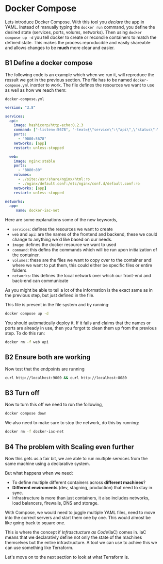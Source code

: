 # Docker Compose

Lets introduce Docker Compose. With this tool you *declare* the app in YAML. Instead of manually typing the `docker run` command, you define the desired state (services, ports, volums, networks). Then using `docker compose up -d` you tell docker to create or reconclie containers to match the defined state. This makes the process reproducible and easily shareable and allows changes to be **much** more clear and easier.

## B1 Define a docker compose

The following code is an example which when we run it, will reproduce the ressult we got in the previous section. The file has to be named `docker-compose.yml` inorder to work. The file defines the resources we want to use as well as how we reach them:

`docker-compose.yml`

```yml
version: "3.8"

services:
  api:
    image: hashicorp/http-echo:0.2.3
    command: ["-listen=:5678", "-text={\"service\":\"api\",\"status\":\"ok\"}"]
    ports:
      - "9000:5678"
    networks: [app]
    restart: unless-stopped

  web:
    image: nginx:stable
    ports:
      - "8080:80"
    volumes:
      - ./site:/usr/share/nginx/html:ro
      - ./nginx/default.conf:/etc/nginx/conf.d/default.conf:ro
    networks: [app]
    restart: unless-stopped

networks:
  app:
     name: docker-iac-net
```

Here are some explanations some of the new keywords,

- `services`: defines the resources we want to create
- `web` and `api`: are the names of the frontend and backend, these we could change to anything we´d like based on our needs.
- `image`: defines the docker resource we want to used
- `command`: this defins the commands which will be run upon initialzation of the container.
- `volumes`: these are the files we want to copy over to the container and where we want to put them, this could either be specific files or entire folders.
- `networks`: this defines the local network over which our front-end and back-end can communicate

As you might be able to tell a lot of the information is the exact same as in the previous step, but just defined in the file.

This file is present in the file system and by running:

```bash
docker compose up -d
```

You should automatically deploy it. If it fails and claims that the names or ports are already in use, then you forgot to clean them up from the previous step. To do this run:

```bash
docker rm -f web api
```

## B2 Ensure both are working

Now test that the endpoints are running

```bash
curl http://localhost:9000 && curl http://localhost:8080
```

## B3 Turn off

Now to turn this off we need to run the following,

```bash
docker compose down
```

We also need to make sure to stop the network, do this by running:

```bash
docker rm -f docker-iac-net
```

## B4 The problem with Scaling even further

Now this gets us a fair bit, we are able to run multiple services from the same machine using a declarative system.

But what happens when we need:

- To define multiple different containers across **different machines**?
- **Different enviroments** (dev, stagning, production) that need to stay in sync.
- Infrastructure is more than just containers, it also includes networks, load balancers, firewalls, DNS and storage.

With Compose, we would need to juggle multiple YAML files, need to move into the correct servers and start them one by one. This would almost be like going back to square one.

This is where the concept if *Infrasctucture as Code*(IaC) comes in. IaC means that we declarativly define not only the state of the machines themselves but the entire infrastructure. A tool we can use to achive this we can use something like Terraform.

Let's move on to the next section to look at what Terraform is.
